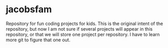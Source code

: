 jacobsfam
=========

Repository for fun coding projects for kids.  This is the original intent of the repository, but now I am not sure if several projects will appear in this repository, or that we will store one project per repository.  I have to learn more git to figure that one out.
